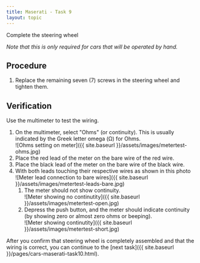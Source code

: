 ```yaml
---
title: Maserati - Task 9
layout: topic
---
```


Complete the steering wheel

_Note that this is only required for cars that will be operated by hand._

## Procedure

1. Replace the remaining seven (7) screws in the steering wheel and tighten them.

## Verification

Use the multimeter to test the wiring.

1. On the multimeter, select "Ohms" (or continuity). This is usually indicated by the Greek letter omega (&#937;) for Ohms.<br>![Ohms setting on meter]({{ site.baseurl }}/assets/images/metertest-ohms.jpg)
2. Place the red lead of the meter on the bare wire of the red wire.
3. Place the black lead of the meter on the bare wire of the black wire.
4. With both leads touching their respective wires as shown in this photo <br>![Meter lead connection to bare wires]({{ site.baseurl }}/assets/images/metertest-leads-bare.jpg)
	1. The meter should not show continuity.<br>![Meter showing no continutity]({{ site.baseurl }}/assets/images/metertest-open.jpg)
	2. Depress the push button, and the meter should indicate continuity (by showing zero or almost zero ohms or beeping).<br>![Meter showing continutity]({{ site.baseurl }}/assets/images/metertest-short.jpg)

After you confirm that steering wheel is completely assembled and that the wiring is correct, you can continue to the [next task]({{ site.baseurl }}/pages/cars-maserati-task10.html).
